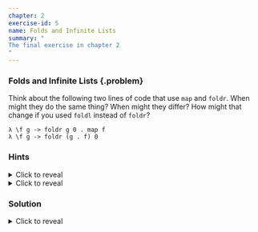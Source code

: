 ```yaml
---
chapter: 2
exercise-id: 5
name: Folds and Infinite Lists
summary: "
The final exercise in chapter 2
"
---
```


### Folds and Infinite Lists {.problem}

Think about the following two lines of code that use
`map` and `foldr`.  When might
they do the same thing?  When might they differ?  How might that change if you
used `foldl` instead of `foldr`?

```
λ \f g -> foldr g 0 . map f
λ \f g -> foldr (g . f) 0
```
### Hints

<div class="hints">
<details>
<summary>Click to reveal</summary>
Try writing out the definitions of `foldr` and `map` individually. Then, write
out the definition of a function that behaves like `foldr (g . f)`. Are they the
same?
</details>

<details>
<summary>Click to reveal</summary>
If you're having trouble with this exercise, consider returning to it after
finishing chapters 3 and 4. Using the type system can help you get a better
understanding of different functions.
</details>
</div>

### Solution

<div class="solution">
<details>
<summary>Click to reveal</summary>

It turns out that these two examples should always behave exactly the same. In
the first example, we first use `map f` to transform every element of our list,
and then fold over the resulting values. In the second example, each time we'd
apply our fold function we first transform the element we're about to fold,
again using `f`. Since Haskell is pure lazy language, it turns out that these
should always return the same value.

To help make things a little bit more clear, let's walk through a short
example. Imagine that we wanted to double a list of numbers, and then add them
up.

Let's start by giving names to our two different possible functions:

```haskell
composeMapFoldr f g = foldr g 0 . map f
composeFandGFoldr f g = foldr (g . f) 0
```

If we call them in `ghci` we can see that with some casual testing they do in
fact seem to return the same thing:

```haskell
λ double a = a * 2
λ add a b = a + b

λ composeMapFoldr double add [1..10]
110

λ composeFandGFoldr double add [1..10]
110
```

Let's use a smaller list and step through each of these and see how they
work. We'll start with `composeMapFoldr`:

```haskell
composeMapFoldr double add = foldr add 0 . map double

-- If we apply [1,2,3] we'll get
composeMapFoldr double add [1,2,3] = foldr add 0 (map double [1,2,3])

-- Next, let's apply `map double` manually
composeMapFoldr double add [1,2,3] = foldr add 0 [double 1, double 2, double 3]

-- Now we can apply foldr. Refer to the chapter for a definition of foldr
foldr add 0 [double 1, double 2, double 3] =
  if null [double 1, double 2, double 3] -- false
  then 0
  else add (double 1) $ foldr add 0 [double 2, double 3]

-- Expanding another step
foldr add 0 [double 1, double 2, double 3] =
  add (double 1) $
    if null [double 2, double 3] -- false
    then 0
    else add (double 2) $ foldr add 0 [double 3]

-- Expanding one more time
foldr add 0 [double 1, double 2, double 3] =
  add (double 1) $
    add (double 2) $
     add (double 3) $
       if null [] then 0 else ...

-- Simplifying
foldr add 0 [double 1, double 2, double 3] =
  add (double 1) (add (double 2) (add (double 3) 0))

= 12
```

Next, let's do the same exercise with `composeFandGFoldr`:

```haskell
composeFandGFoldr double add [1,2,3] = foldr (add . double) 0 [1,2,3]

-- No need to apply map first, let's go to the first step of foldr
foldr (add . double) 0 [1,2,3] =
  if null [1,2,3]
  then 0
  else add (double 1) $ foldr (add . double) 0 [2,3]

-- Expanding another step
foldr (add . double) 0 [1,2,3] =
  add (double 1) $
    add (double 2) $ foldr (add . double) 0 [3]

-- Expanding one more time
foldr (add . double) 0 [1,2,3] =
  add (double 1) $
    add (double 2) $
      add (double 3) $
        if null [] then 0 else ...

-- Simplifying
foldr add 0 [double 1, double 2, double 3] =
  add (double 1) (add (double 2) (add (double 3) 0))

= 12
```

As you can see, these two functions end up behaving exactly the same.

Unfortunately, the story with `foldl` turns out to be a little bit more
complicated. In theory, thanks to laziness and purity, we ought to be able to
get the same easy substitution with `foldl`, but the the implementation details
mean we have to work a bit harder. Let's start by recreating our two original
functions, this time using `foldl`

```haskell
double a = a * 2
add a b = a + b

composeMapFoldl f g = foldl g 0 . map f
composeFandGFoldl f g = foldl (g . f) 0
```

Like before, let's load these up in `ghci` and see what happens:

```haskell
λ composeMapFoldl double add [1..10]
110

λ composeFandGFoldl double add [1..10]
2036
```

That last result is certainly surprising! Let's dig in and see if we can figure
out what's going on.

</details>
</div>

